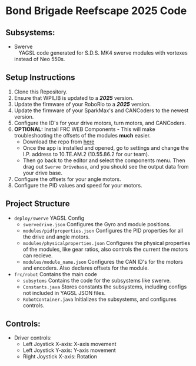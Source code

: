 # Bond Brigade Reefscape 2025 Code

## Subsystems:
- Swerve<br>
&nbsp;&nbsp;&nbsp;YAGSL code generated for S.D.S. MK4 swerve modules with vortexes instead of Neo 550s.

## Setup Instructions
1. Clone this Repository.
2. Ensure that WPILIB is updated to a ***2025*** version.
3. Update the firmware of your RoboRio to a ***2025*** version.
4. Update the firmware of your SparkMax's and CANCoders to the newest version.
5. Configure the ID's for your drive motors, turn motors, and CANCoders.
6. **OPTIONAL:** Install FRC WEB Components - This will make troubleshooting the offsets of the modules **much** easier.
    - Download the repo from [here](https://github.com/frc-web-components/frc-web-components)
    - Once the app is installed and opened, go to settings and change the I.P. address to 10.TE.AM.2 (10.55.86.2 for our team).
    - Then go back to the editor and select the components menu. Then drag out ```Swerve Drivebase```, and you should see the output data from your drive base.
7. Configure the offsets for your angle motors.
8. Configure the PID values and speed for your motors.


## Project Structure

- ```deploy/swerve``` YAGSL Config
    - ```swervedrive.json``` Configures the Gyro and module positions.
    - ```modules/pidfproperties.json``` Configures the PID properties for all the drive and angle motors.
    - ```modules/physicalproperties.json``` Configures the physical properties of the modules, like gear ratios, also controls the current the motors can recieve.
    - ```modules/module_name.json``` Configures the CAN ID's for the motors and encoders. Also declares offsets for the module.
-  ```frc/robot``` Contains the main code
    - ```subsytems``` Contains the code for the subsystems like swerve.
    - ```Constants.java``` Stores constants the subsystems, including configs not included in YAGSL JSON files.
    - ```RobotContainer.java``` Initializes the subsystems, and configures controls.


## Controls:
- Driver controls:
    - Left Joystick X-axis: X-axis movement
    - Left Joystick Y-axis: Y-axis movement
    - Right Joystick X-axis: Rotation
